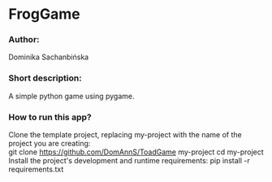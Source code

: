# FrogGame
### Author:
Dominika Sachanbińska
### Short description:
A simple python game using pygame.

### How to run this app?

Clone the template project, replacing my-project with the name of the project you are creating:    
    git clone https://github.com/DomAnnS/ToadGame my-project cd my-project
Install the project's development and runtime requirements: 
    pip install -r requirements.txt
